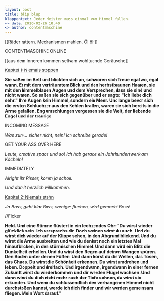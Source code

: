 ```yaml
---
layout: post
title: blip blup
klappentext: Jeder Meister muss einmal vom Himmel fallen.
<> date: 2018-02-26 18:48
<> author: contentmaschine
---
```


[[Räder rattern. Mechanismen mahlen. Öl ölt]]

CONTENTMASCHINE ONLINE

[[aus dem Inneren kommen seltsam wohltuende Geräusche]]

<u>Kapitel 1: Niemals stoppen</u>

<b>Sie saßen im Bett und blickten sich an, schworen sich Treue egal wo, egal wann. Er mit dem verträumtem Blick und den herbstbraunen Haaren, sie mit den himmelblauen Augen und dem Versprechen, dass sie sind und nicht waren. So saßen sie sich gegenüber und er sagte: "Ich liebe dich sehr." Ihre Augen kein Himmel, sondern ein Meer. Und lange bevor sich die ersten Schluchzer aus den Kehlen krallen, waren sie sich bereits in die Arme gefallen. Eng umschlungen vergessen sie die Welt, der liebende Engel und der traurige</b>


INCOMING MESSAGE

<i>Was zum... sicher nicht, nein! Ich schreibe gerade!</i>

GET YOUR ASS OVER HERE

<i>Leute, creative space und so! Ich hab gerade ein Jahrhundertwerk am Köcheln!</i>

IMMEDIATELY

<i>Alright ihr Pisser, komm ja schon.</i>

<i>Und damit herzlich willkommen.</i>

<u>Kapitel 2: Niemals stehn</u>

<i>Ja Boss, geht klar Boss, weniger fluchen, wird gemacht Boss!</i>

//Ficker

<b>Held. Und eine Stimme flüstert in ein lechzendes Ohr: "Du wirst wieder glücklich sein. Ich versprechs dir. Doch weinen wirst du auch. Und du wirst dich wieder auf der Klippe sehen, in den Abgrund blickend. Und du wirst die Arme ausbreiten und wie du denkst noch ein letztes Mal hinaufblicken, in den stürmischen Himmel. Und dann wird ein Blitz die Dunkelheit erhellen. Und du wirst den Regen auf deinen Wangen spüren. Den Boden unter deinen Füßen. Und dann hörst du die Wellen, das Tosen, das Chaos. Du wirst die Schönheit erkennen. Du wirst umdrehen und leben. Doppelt und dreifach. Und irgendwann, irgendwann in einer fernen Zukunft wirst du wiederkommen und dir werden Flügel wachsen. Und dann wirst du dich nicht mehr nach der Tiefe sehnen, du wirst sie erkunden. Und wenn du schlussendlich den verhangenen Himmel nicht durchstoßen kannst, werde ich dich finden und wir werden gemeinsam fliegen. Mein Wort darauf."</b>




<!-- ![_config.yml]({{ site.baseurl }}/images/stronkes-brain.png) -->
